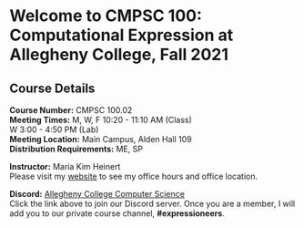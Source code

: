 # Welcome to CMPSC 100: Computational Expression at Allegheny College, Fall 2021 <!-- UPDATEME-->

## Course Details

**Course Number:** CMPSC 100.02<!-- UPDATEME -->\
**Meeting Times:** M, W, F 10:20 - 11:10 AM (Class)<!-- UPDATEME -->\
W 3:00 - 4:50 PM (Lab)<!-- UPDATEME -->\
**Meeting Location:** Main Campus, Alden Hall 109<!-- UPDATEME -->\
**Distribution Requirements:** ME, SP

**Instructor:** Maria Kim Heinert\
Please visit my [website](https://mariakimheinert.com) to see my office hours and office location.

**Discord:** [Allegheny College Computer Science](https://discord.gg/tqR2Yh4gNa)\
Click the link above to join our Discord server. Once you are a member, I will add you to our private course channel, **#expressioneers**.